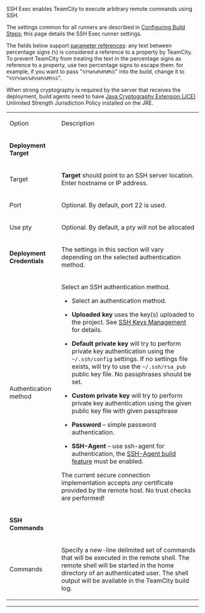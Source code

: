 [//]: # (title: SSH Exec)
[//]: # (auxiliary-id: SSH Exec)
SSH Exec enables TeamCity to execute arbitrary remote commands using SSH.

The settings common for all runners are described in [Configuring Build Steps](configuring-build-steps.md); this page details the SSH Exec runner settings.

The fields below support [parameter references](predefined-build-parameters.md): any text between percentage signs (`%`) is considered a reference to a property by TeamCity. To prevent TeamCity from treating the text in the percentage signs as reference to a property, use two percentage signs to escape them: for example, if you want to pass "`%Y%m%d%H%M%S`" into the build, change it to "`%%Y%%m%%d%%H%%M%%S`".

<warning>

When strong cryptography is required by the server that receives the deployment, build agents need to have [Java Cryptography Extension (JCE)](https://www.oracle.com/technetwork/java/javase/downloads/jce8-download-2133166.html) Unlimited Strength Jurisdiction Policy installed on the JRE.
</warning>

<table><tr>

<td>

Option

</td>

<td>

Description

</td></tr><tr>

<td>

__Deployment Target__

</td>

<td>

</td>

</tr><tr>

<td>

Target

</td>

<td>


__Target__ should point to an SSH server location. Enter hostname or IP address.


</td></tr><tr>

<td>

Port

</td>

<td>

Optional. By default, port 22 is used.

</td></tr><tr>

<td>

Use pty

</td>

<td>

Optional. By default, a pty will not be allocated

</td></tr><tr>

<td>

__Deployment Credentials__

</td>

<td>

The settings in this section will vary depending on the selected authentication method.

</td></tr><tr>

<td>

Authentication method

</td>

<td>


Select an SSH authentication method.

* Select an authentication method.

 * __Uploaded key__ uses the key(s) uploaded to the project. See [SSH Keys Management](ssh-keys-management.md) for details.
 * __Default private key__ will try to perform private key authentication using the `~/.ssh/config` settings. If no settings file exists, will try to use the `~/.ssh/rsa_pub` public key file. No passphrases should be set.
 * __Custom private key__ will try to perform private key authentication using the given public key file with given passphrase
 * __Password__ – simple password authentication.
 * __SSH\-Agent__ – use ssh\-agent for authentication, the [SSH-Agent build feature](ssh-agent.md) must be enabled.


<note>

The current secure connection implementation accepts _any_ certificate provided by the remote host. No trust checks are performed!
</note>


</td></tr><tr>

<td>

__SSH Commands__

</td>

<td>

</td>

</tr><tr>

<td>

Commands

</td>

<td>

Specify a new\-line delimited set of commands that will be executed in the remote shell. The remote shell will be started in the home directory of an authenticated user. The shell output will be available in the TeamCity build log.

</td></tr></table>

__ __